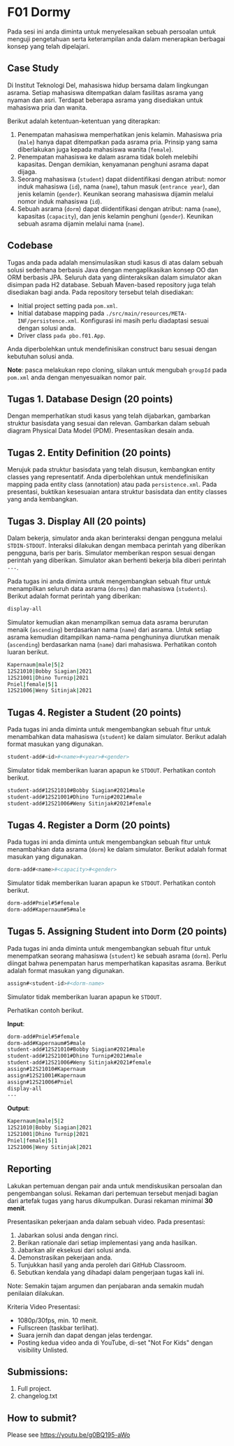 # F01 Dormy

Pada sesi ini anda diminta untuk menyelesaikan sebuah persoalan untuk menguji pengetahuan serta keterampilan anda dalam menerapkan berbagai konsep yang telah dipelajari.

## Case Study

Di Institut Teknologi Del, mahasiswa hidup bersama dalam lingkungan asrama. Setiap mahasiswa ditempatkan dalam fasilitas asrama yang nyaman dan asri. Terdapat beberapa asrama yang disediakan untuk mahasiswa pria dan wanita.

Berikut adalah ketentuan-ketentuan yang diterapkan:
1. Penempatan mahasiswa memperhatikan jenis kelamin. Mahasiswa pria (```male```) hanya dapat ditempatkan pada asrama pria. Prinsip yang sama diberlakukan juga kepada mahasiswa wanita (```female```).
2. Penempatan mahasiswa ke dalam asrama tidak boleh melebihi kapasitas. Dengan demikian, kenyamanan penghuni asrama dapat dijaga.
3. Seorang mahasiswa (```student```) dapat diidentifikasi dengan atribut: nomor induk mahasiswa (```id```), nama (```name```), tahun masuk (```entrance year```), dan jenis kelamin (```gender```). Keunikan seorang mahasiswa dijamin melalui nomor induk mahasiswa (```id```).
4. Sebuah asrama (```dorm```) dapat diidentifikasi dengan atribut: nama (```name```), kapasitas (```capacity```), dan jenis kelamin penghuni (```gender```). Keunikan sebuah asrama dijamin melalui nama (```name```).


## Codebase
Tugas anda pada adalah mensimulasikan studi kasus di atas dalam sebuah solusi sederhana berbasis Java dengan mengaplikasikan konsep OO dan ORM berbasis JPA. Seluruh data yang diinteraksikan dalam simulator akan disimpan pada H2 database. Sebuah Maven-based repository juga telah disediakan bagi anda. Pada repository tersebut telah disediakan:
+ Initial project setting pada ```pom.xml```.
+ Initial database mapping pada ```./src/main/resources/META-INF/persistence.xml```. Konfigurasi ini masih perlu diadaptasi sesuai dengan solusi anda.
+ Driver class ```pada pbo.f01.App```.

Anda diperbolehkan untuk mendefinisikan construct baru sesuai dengan kebutuhan solusi anda.

**Note**: pasca melakukan repo cloning, silakan untuk mengubah ```groupId``` pada ```pom.xml``` anda dengan menyesuaikan nomor pair.

## Tugas 1. Database Design (20 points)

Dengan memperhatikan studi kasus yang telah dijabarkan, gambarkan struktur basisdata yang sesuai dan relevan. Gambarkan dalam sebuah diagram Physical Data Model (PDM). Presentasikan desain anda.

## Tugas 2. Entity Definition (20 points)

Merujuk pada struktur basisdata yang telah disusun, kembangkan entity classes yang representatif. Anda diperbolehkan untuk mendefinisikan mapping pada entity class (annotation) atau pada ```persistence.xml```. Pada presentasi, buktikan kesesuaian antara struktur basisdata dan entity classes yang anda kembangkan.

## Tugas 3. Display All (20 points)

Dalam bekerja, simulator anda akan berinteraksi dengan pengguna melalui ```STDIN-STDOUT```. Interaksi dilakukan dengan membaca perintah yang diberikan pengguna, baris per baris. Simulator memberikan respon sesuai dengan perintah yang diberikan. Simulator akan berhenti bekerja bila diberi perintah ```---```.

Pada tugas ini anda diminta untuk mengembangkan sebuah fitur untuk menampilkan seluruh data asrama (```dorms```) dan mahasiswa (```students```). Berikut adalah format perintah yang diberikan:

```bash
display-all
```

Simulator kemudian akan menampilkan semua data asrama berurutan menaik (```ascending```) berdasarkan nama (```name```) dari asrama. Untuk setiap asrama kemudian ditampilkan nama-nama penghuninya diurutkan menaik (```ascending```) berdasarkan nama (```name```) dari mahasiswa. Perhatikan contoh luaran berikut.

```bash
Kapernaum|male|5|2
12S21010|Bobby Siagian|2021
12S21001|Dhino Turnip|2021
Pniel|female|5|1
12S21006|Weny Sitinjak|2021
```

## Tugas 4. Register a Student (20 points)

Pada tugas ini anda diminta untuk mengembangkan sebuah fitur untuk menambahkan data mahasiswa (```student```) ke dalam simulator. Berikut adalah format masukan yang digunakan.

```bash
student-add#<id>#<name>#<year>#<gender>
```

Simulator tidak memberikan luaran apapun ke ```STDOUT```. Perhatikan contoh berikut.

```bash
student-add#12S21010#Bobby Siagian#2021#male
student-add#12S21001#Dhino Turnip#2021#male
student-add#12S21006#Weny Sitinjak#2021#female
```

## Tugas 4. Register a Dorm (20 points)

Pada tugas ini anda diminta untuk mengembangkan sebuah fitur untuk menambahkan data asrama (```dorm```) ke dalam simulator. Berikut adalah format masukan yang digunakan.

```bash
dorm-add#<name>#<capacity>#<gender>
```

Simulator tidak memberikan luaran apapun ke ```STDOUT```. Perhatikan contoh berikut.

```bash
dorm-add#Pniel#5#female
dorm-add#Kapernaum#5#male
```

## Tugas 5. Assigning Student into Dorm (20 points)

Pada tugas ini anda diminta untuk mengembangkan sebuah fitur untuk menempatkan seorang mahasiswa (```student```) ke sebuah asrama (```dorm```). Perlu diingat bahwa penempatan harus memperhatikan kapasitas asrama. Berikut adalah format masukan yang digunakan.

```bash
assign#<student-id>#<dorm-name>
```

Simulator tidak memberikan luaran apapun ke ```STDOUT```.

Perhatikan contoh berikut.

**Input**:
```bash
dorm-add#Pniel#5#female
dorm-add#Kapernaum#5#male
student-add#12S21010#Bobby Siagian#2021#male  
student-add#12S21001#Dhino Turnip#2021#male
student-add#12S21006#Weny Sitinjak#2021#female
assign#12S21010#Kapernaum
assign#12S21001#Kapernaum
assign#12S21006#Pniel
display-all
---

```

**Output**:
```bash
Kapernaum|male|5|2
12S21010|Bobby Siagian|2021
12S21001|Dhino Turnip|2021
Pniel|female|5|1
12S21006|Weny Sitinjak|2021

```

## Reporting
Lakukan pertemuan dengan pair anda untuk mendiskusikan persoalan dan pengembangan solusi. Rekaman dari pertemuan tersebut menjadi bagian dari artefak tugas yang harus dikumpulkan. Durasi rekaman minimal **30 menit**.

Presentasikan pekerjaan anda dalam sebuah video. Pada presentasi:
1. Jabarkan solusi anda dengan rinci.
2. Berikan rationale dari setiap implementasi yang anda hasilkan.
3. Jabarkan alir eksekusi dari solusi anda.
4. Demonstrasikan pekerjaan anda.
5. Tunjukkan hasil yang anda peroleh dari GitHub Classroom.
6. Sebutkan kendala yang dihadapi dalam pengerjaan tugas kali ini.

Note: Semakin tajam argumen dan penjabaran anda semakin mudah penilaian dilakukan.

Kriteria Video Presentasi:
+ 1080p/30fps, min. 10 menit.
+ Fullscreen (taskbar terlihat).
+ Suara jernih dan dapat dengan jelas terdengar.
+ Posting kedua video anda di YouTube, di-set "Not For Kids" dengan visibility Unlisted.

## Submissions:

1. Full project.
2. changelog.txt

## How to submit?
Please see https://youtu.be/g0BQ195-aWo